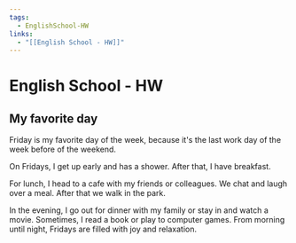 ```yaml
---
tags:
  - EnglishSchool-HW
links:
  - "[[English School - HW]]"
---
```

# English School - HW
## My favorite day

Friday is my favorite day of the week, because it's the last work day of the week before of the weekend.

On Fridays, I get up early and has a shower. After that, I have breakfast.

For lunch, I head to a cafe with my friends or colleagues. We chat and laugh over a meal. After that we walk in the park.

In the evening, I go out for dinner with my family or stay in and watch a movie. Sometimes, I read a book or play to computer games. From morning until night, Fridays are filled with joy and relaxation.

